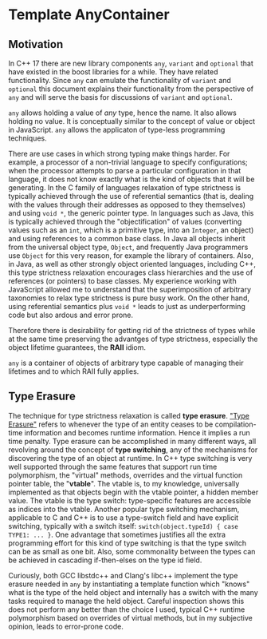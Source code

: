 # Template AnyContainer

## Motivation

In C++ 17 there are new library components `any`, `variant` and `optional` that have existed in the boost libraries for a while.  They have related functionality.  Since `any` can emulate the functionality of `variant` and `optional` this document explains their functionality from the perspective of `any` and will serve the basis for discussions of `variant` and `optional`.

`any` allows holding a value of *any* type, hence the name.  It also allows holding no value.  It is conceptually similar to the concept of value or object in JavaScript.  `any` allows the applicaton of type-less programming techniques.

There are use cases in which strong typing make things harder.  For example, a processor of a non-trivial language to specify configurations; when the processor attempts to parse a particular configuration in that language, it does not know exactly what is the kind of objects that it will be generating.  In the C family of languages relaxation of type strictness is typically achieved through the use of referential semantics (that is, dealing with the values through their addresses as opposed to they themselves) and using `void *`, the generic pointer type.  In languages such as Java, this is typically achieved through the "objectification" of values (converting values such as an `int`, which is a primitive type, into an `Integer`, an object) and using references to a common base class.  In Java all objects inherit from the universal object type, `Object`, and frequently Java programmers use `Object` for this very reason, for example the library of containers.  Also, in Java, as well as other strongly object oriented languages, including C++, this type strictness relaxation encourages class hierarchies and the use of references (or pointers) to base classes.  My experience working with JavaScript allowed me to understand that the superimposition of arbitrary taxonomies to relax type strictness is pure busy work.  On the other hand, using referential semantics plus `void *` leads to just as underperforming code but also ardous and error prone.

Therefore there is desirability for getting rid of the strictness of types while at the same time preserving the advantges of type strictness, especially the object lifetime guarantees, the **RAII** idiom.

`any` is a container of objects of arbitrary type capable of managing their lifetimes and to which RAII fully applies.

## Type Erasure

The technique for type strictness relaxation is called **type erasure**.  ["Type Erasure"](https://en.wikipedia.org/wiki/Type_erasure) refers to whenever the type of an entity ceases to be compilation-time information and becomes runtime information.  Hence it implies a run time penalty.  Type erasure can be accomplished in many different ways, all revolving around the concept of **type switching**, any of the mechanisms for discovering the type of an object at runtime.  In C++ type switching is very well supported through the same features that support run time polymorphism, the "virtual" methods, overrides and the virtual function pointer table, the "**vtable**".  The vtable is, to my knowledge, universally implemented as that objects begin with the vtable pointer, a hidden member value.  The vtable is the type switch: type-specific features are accessible as indices into the vtable.  Another popular type switching mechanism, applicable to C and C++ is to use a type-switch field and have explicit switching, typically with a switch itself: `switch(object.typeId) { case TYPE1: ... }`.  One advantage that sometimes justifies all the extra programming effort for this kind of type switching is that the type switch can be as small as one bit.  Also, some commonality between the types can be achieved in cascading if-then-elses on the type id field.

Curiously, both GCC libstdc++ and Clang's libc++ implement the type erasure needed in `any` by instantiating a template function which "knows" what is the type of the held object and internally has a switch with the many tasks required to manage the held object.  Careful inspection shows this does not perform any better than the choice I used, typical C++ runtime polymorphism based on overrides of virtual methods, but in my subjective opinion, leads to error-prone code.


